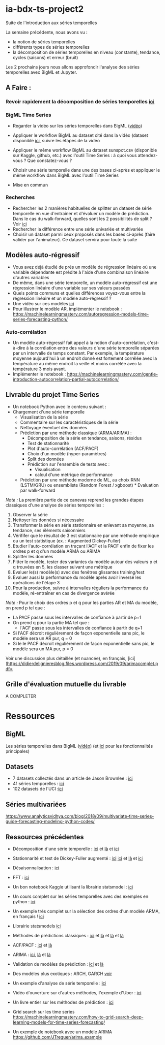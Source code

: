 # ia-bdx-ts-project2
Suite de l'introduction aux séries temporelles

La semaine précédente, nous avons vu :
- la notion de séries temporelles
- différents types de séries temporelles
- la décomposition de séries temporelles en niveau (constante), tendance, cycles (saisons) et erreur (bruit) 

Les 2 prochains jours nous allons approfondir l'analyse des séries temporelles avec BigML et Jupyter.

## A Faire :

### Revoir rapidement la décomposition de séries temporelles [ici](https://www.youtube.com/watch?v=0ar9extHObg)

### BigML Time Series
 * Regarder la vidéo sur les séries temporelles dans BigML ([vidéo](https://www.youtube.com/watch?v=wsyiOHUBE8c&list=PL1bKyu9GtNYHAk0PUojkLYZzASoYVcsTQ&index=10))
 * Appliquer le workflow BigML au dataset cité dans la vidéo (dataset disponible [ici](https://github.com/plotly/datasets/blob/master/monthly-milk-production-pounds.csv), suivre les étapes de la vidéo
 * Appliquer le même workflow BigML au dataset sunspot.csv (disponible sur Kaggle, github, etc.) avec l'outil Time Series : à quoi vous attendez-vous ? Que constatez-vous ?
 * Choisir une série temporelle dans une des bases ci-après et appliquer le même workflow dans BigML avec l'outil Time Series 
 
 * Mise en commun
 
### Recherches

 * Rechercher les 2 manières habituelles de splitter un dataset de série temporelle en vue d'entraîner et d'évaluer un modèle de prédiction. Dans le cas du walk-forward, quelles sont les 2 possibilités de split ?
 Voir [ici](https://machinelearningmastery.com/backtest-machine-learning-models-time-series-forecasting/)
 * Rechercher la différence entre une série univariée et multivariée
 * Choisir un dataset parmi ceux proposés dans les bases ci-après (faire valider par l'animateur). Ce dataset servira pour toute la suite 

## Modèles auto-régressif

 * Vous avez déjà étudié de près un modèle de régression linéaire où une variable dépendante est prédite à l'aide d'une combinaison linéaire d'autres variables 
 * De même, dans une série temporelle, un modèle auto-régressif est une régression linéaire d'une variable sur ses valeurs passées
 * Quels points communs et quelles différences voyez-vous entre la régression linéaire et un modèle auto-régressif ?
 * Une vidéo sur ces modèles [ici](https://www.youtube.com/watch?v=Mc6sBAUdDP4)
 * Pour illustrer le modèle AR, implémenter le notebook :
https://machinelearningmastery.com/autoregression-models-time-series-forecasting-python/

### Auto-corrélation

 * Un modèle auto-régressif fait appel à la notion d'auto-corrélation, c'est-à-dire à la corrélation entre des valeurs d'une série temporelle séparées par un intervalle de temps constant. Par exemple, la température moyenne aujourd'hui à un endroit donné est fortement corrélée avec la température au même endroit la veille et moins corrélée avec la température 3 mois avant.
 * Implémenter le notebook :
https://machinelearningmastery.com/gentle-introduction-autocorrelation-partial-autocorrelation/

## Livrable du projet Time Series
* Un notebook Python avec le contenu suivant :
* Chargement d'une série temporelle
    * Visualisation de la série
    * Commentaire sur les caractéristiques de la série
    * Nettoyage éventuel des données
    * Prédiction par une méthode classique (ARMA/ARIMA) :
         * Décomposition de la série en tendance, saisons, résidus
         * Test de stationnarité
         * Plot d'auto-corrélation (ACF/PACF)
         * Choix d'un modèle (hyper-paramètres)
         * Split des données
         * Prédiction sur l'ensemble de tests avec :
             * Visualisation
             * calcul d'une métrique de performance
    * Prédiction par une méthode moderne de ML, au choix RNN (LSTM/GRU) ou ensembliste (Random Forest / xgboost)
          * Evaluation par walk-forward

*Note :* La première partie de ce canevas reprend les grandes étapes classiques d'une analyse de séries temporelles :
1. Observer la série
2. Nettoyer les données si nécessaire
3. Transformer la série en série stationnaire en enlevant sa moyenne, sa tendance, ses éléments saisonniers
4. Vérififer que le résultat de 3 est stationnaire par une méthode empirique ou un test statistique (ex. : Augmented Dickey-Fuller)
5. Etudier l'auto-corrélation en traçant l'ACF et la PACF enfin de fixer les ordres p et q d'un modèle ARMA ou ARIMA
6. Splitter les données
7. Fitter le modèle, tester des variantes du modèle autour des valeurs p et q trouvées en 5, les classer suivant une métrique
8. Evaluer le(s) modèle(s) avec des fenêtres glissantes training/test
9. Evaluer aussi la performance du modèle après avoir inversé les opérations de l'étape 3
10. Pour la production, suivre à intervalles réguliers la performance du modèle, ré-entraîner en cas de divergence avérée

*Note :* Pour le choix des ordres p et q pour les parties AR et MA du modèle,
on prend p tel que :
  * La PACF passe sous les intervalles de confiance à partir de p+1
* On prend q pour la partie MA tel que :
  * l'ACF passe sous les intervalles de confiance à partir de q+1
* Si l'ACF décroit régulièrement de façon exponentielle sans pic, le modèle sera un AR pur, q = 0
* Si le le PACF décroit régulièrement de façon exponentielle sans pic, le modèle sera un MA pur, p = 0

Voir une discussion plus détaillée (et nuancée), en français, [ici](https://didierdelignieresblog.files.wordpress.com/2019/09/arimacomplet.pdf=

## Grille d'évaluation mutuelle du livrable

A COMPLETER


# Ressources

## BigML
Les séries temporelles dans BigML ([vidéo](https://www.youtube.com/watch?v=wsyiOHUBE8c&list=PL1bKyu9GtNYHAk0PUojkLYZzASoYVcsTQ&index=10))
(et [ici](https://bigml.com/whatsnew/timeseries) pour les fonctionnalités principales)

## Datasets
 * 7 datasets collectés dans un article de Jason Brownlee : [ici](https://machinelearningmastery.com/time-series-datasets-for-machine-learning/)
 * 41 séries temporelles : [ici](https://data.world/datasets/time-series)
 * 102 datasets de l'UCI :[ici](https://archive.ics.uci.edu/ml/datasets.php?format=&task=&att=&area=&numAtt=&numIns=&type=ts&sort=taskUp&view=table)
 
## Séries multivariées
https://www.analyticsvidhya.com/blog/2018/09/multivariate-time-series-guide-forecasting-modeling-python-codes/
 
 ## Ressources précédentes
  
* Décomposition d'une série temporelle :
[ici](https://machinelearningmastery.com/decompose-time-series-data-trend-seasonality/)
et [là](https://anomaly.io/seasonal-trend-decomposition-in-r/index.html) et [ici](https://machinelearningmastery.com/time-series-trends-in-python/)

* Stationnarité et test de Dickey-Fuller augmenté :
[ici](https://fr.wikipedia.org/wiki/Stationnarit%C3%A9_d%27une_s%C3%A9rie_temporelle)
[ici](https://towardsdatascience.com/stationarity-in-time-series-analysis-90c94f27322)
et [là](https://machinelearningmastery.com/time-series-data-stationary-python/)
et [ici](https://nwfsc-timeseries.github.io/atsa-labs/sec-boxjenkins-aug-dickey-fuller.html)

* Désaisonnalisation : [ici](https://machinelearningmastery.com/time-series-seasonality-with-python/)

* FFT : [ici](https://www.ritchievink.com/blog/2017/04/23/understanding-the-fourier-transform-by-example/)

* Un bon notebook Kaggle utilisant la librairie statsmodel : [ici](https://www.kaggle.com/harryren/boston-arima-forecast-and-analysis)

* Un cours complet sur les séries temporelles avec des exemples en python : [ici](https://www.tutorialspoint.com/time_series/index.htm)

* Un exemple très complet sur la sélection des ordres d'un modèle ARMA, en français ! [ici](https://www.ceremade.dauphine.fr/~roche/Enseignement/Series_temps_exMaster/TP2_SeriesTemp.html)

* Librairie statsmodels [ici](https://www.statsmodels.org/stable/index.html)

* Méthodes de prédictions classiques : [ici](https://machinelearningmastery.com/simple-time-series-forecasting-models/) et [là](https://machinelearningmastery.com/time-series-forecasting-methods-in-python-cheat-sheet/) et [là](https://www.kaggle.com/thebrownviking20/everything-you-can-do-with-a-time-series) et [là](https://towardsdatascience.com/time-series-in-python-exponential-smoothing-and-arima-processes-2c67f2a52788)

* ACF/PACF : [ici](https://machinelearningmastery.com/gentle-introduction-autocorrelation-partial-autocorrelation/) et [là](https://towardsdatascience.com/significance-of-acf-and-pacf-plots-in-time-series-analysis-2fa11a5d10a8)

* ARIMA : [ici](https://machinelearningmastery.com/arima-for-time-series-forecasting-with-python/), [là](http://people.duke.edu/%7Ernau/Notes_on_nonseasonal_ARIMA_models--Robert_Nau.pdf) et [là](https://people.duke.edu/~rnau/411arim2.htm)

* Validation de modèles de prédiction : [ici](https://machinelearningmastery.com/backtest-machine-learning-models-time-series-forecasting/) et [là](https://blog.insightdatascience.com/whats-wrong-with-my-time-series-model-validation-without-a-hold-out-set-94151d38cf5b)

* Des modèles plus exotiques : ARCH, GARCH [voir](https://en.wikipedia.org/wiki/Autoregressive_conditional_heteroskedasticity)

* Un exemple d'analyse de série temporelle : [ici](https://towardsdatascience.com/almost-everything-you-need-to-know-about-time-series-860241bdc578)

* Vidéo d'ouverture sur d'autres méthodes, l'exemple d'Uber : [ici](https://youtu.be/VYpAodcdFfA)

* Un livre entier sur les méthodes de prédiction : [ici](https://otexts.com/fpp2/)

* Grid search sur les time series https://machinelearningmastery.com/how-to-grid-search-deep-learning-models-for-time-series-forecasting/

* Un exemple de notebook avec un modèle ARIMA https://github.com/JTreguer/arima_example

